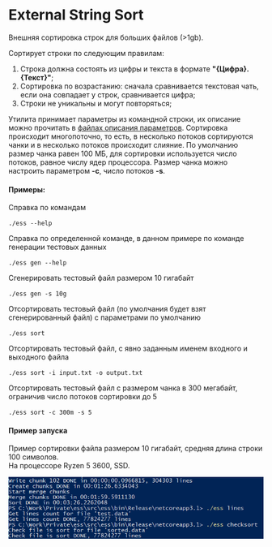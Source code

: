 # External String Sort
Внешняя сортировка строк для больших файлов (>1gb).
  
Сортирует строки по следующим правилам:  
1. Строка должна состоять из цифры и текста в формате **"{Цифра}. {Текст}"**;
2. Сортировка по возрастанию:  сначала сравнивается текстовая чать, если она совпадает у строк, сравнивается цифра;
3. Строки не уникальны и могут повторяться;
  
Утилита принимает параметры из командной строки, их описание можно прочитать в [файлах описания параметров](https://github.com/uu3474/ess/tree/master/src/ess/Verbs). Сортировка происходит многопоточно, то есть, в несколько потоков сортируются чанки и в несколько потоков происходит слияние. По умолчанию размер чанка равен 100 МБ, для сортировки используется число потоков, равное числу ядер процессора. Размер чанка можно настроить параметром **-с**, число потоков **-s**.
  
#### Примеры:  
Справка по командам
```
./ess --help
```
Справка по определенной команде, в данном примере по команде генерации тестовых данных
```
./ess gen --help
```
Cгенерировать тестовый файл размером 10 гигабайт
```
./ess gen -s 10g
```
Отсортировать тестовый файл (по умолчания будет взят сгенерированный файл) с параметрами по умолчанию
```
./ess sort
```
Отсортировать тестовый файл, с явно заданным именем входного и выходного файла
```
./ess sort -i input.txt -o output.txt
```
Отсортировать тестовый файл с размером чанка в 300 мегабайт, ограничив число потоков сортировки до 5
```
./ess sort -с 300m -s 5
```
  
#### Пример запуска
Пример сортировки файла размером 10 гигабайт, средняя длина строки 100 символов.  
На процессоре Ryzen 5 3600, SSD.  
  
![Screenshot](https://raw.githubusercontent.com/uu3474/ess/master/img/Screenshot%202020-09-12%20231155.png)
